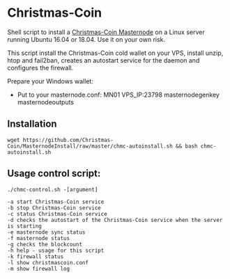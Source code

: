 # Christmas-Coin
Shell script to install a [Christmas-Coin Masternode](https://christmas-coin.net/) on a Linux server running Ubuntu 16.04 or 18.04. Use it on your own risk.

This script install the Christmas-Coin cold wallet on your VPS, install unzip, htop and fail2ban, creates an autostart service for the daemon and configures the firewall.

Prepare your Windows wallet:

- Put to your masternode.conf: MN01 VPS_IP:23798 masternodegenkey masternodeoutputs

## Installation
```
wget https://github.com/Christmas-Coin/MasternodeInstall/raw/master/chmc-autoinstall.sh && bash chmc-autoinstall.sh
```
## Usage control script:

```
./chmc-control.sh -[argument]

-a start Christmas-Coin service
-b stop Christmas-Coin service
-c status Christmas-Coin service
-d checks the autostart of the Christmas-Coin service when the server is starting
-e masternode sync status
-f masternode status
-g checks the blockcount
-h help - usage for this script
-k firewall status
-l show christmascoin.conf
-m show firewall log
```

